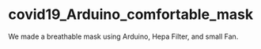 # covid19_Arduino_comfortable_mask
We made a breathable mask using Arduino, Hepa Filter, and small Fan.
